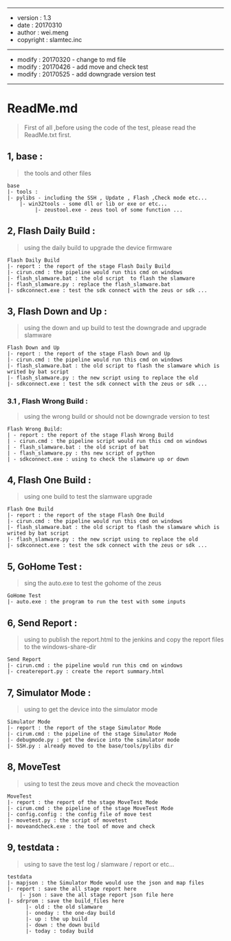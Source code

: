 *************************************
* version : 1.3
* date    : 20170310
* author  : wei.meng
* copyright : slamtec.inc
*************************************
* modify : 20170320 - change to md file
* modify : 20170426 - add move and check test
* modify : 20170525 - add downgrade version test
*************************************

# ReadMe.md

> First of all ,before using the code of the test, please read the ReadMe.txt first.

## 1, base :
   
>    the tools and other files

    base
    |- tools :
    |- pylibs - including the SSH , Update , Flash ,Check mode etc...
        |- win32tools - some dll or lib or exe or etc...
             |- zeustool.exe - zeus tool of some function ...

## 2, Flash Daily Build :

>    using the daily build to upgrade the device firmware
    
    Flash Daily Build
    |- report : the report of the stage Flash Daily Build
    |- cirun.cmd : the pipeline would run this cmd on windows
    |- flash_slamware.bat : the old script  to flash the slamware 
    |- flash_slamware.py : replace the flash_slamware.bat 
    |- sdkconnect.exe : test the sdk connect with the zeus or sdk ...
    
## 3, Flash Down and Up :
    
>    using the down and up build to test the downgrade and upgrade slamware

    Flash Down and Up
    |- report : the report of the stage Flash Down and Up
    |- cirun.cmd : the pipeline would run this cmd on windows
    |- flash_slamware.bat : the old script to flash the slamware which is writed by bat script
    |- flash_slamware.py : the new script using to replace the old 
    |- sdkconnect.exe : test the sdk connect with the zeus or sdk ...

### 3.1 , Flash Wrong Build :

> using the wrong build or should not be downgrade version to test

    Flash Wrong Build:
    | - report : the report of the stage Flash Wrong Build
    | - cirun.cmd : the pipeline script would run this cmd on windows
    | - flash_slamware.bat : the old script of bat
    | - flash_slamware.py : ths new script of python
    | - sdkconnect.exe : using to check the slamware up or down
    
## 4, Flash One Build :

>    using one build to test the slamware upgrade

    Flash One Build
    |- report : the report of the stage Flash One Build
    |- cirun.cmd : the pipeline would run this cmd on windows
    |- flash_slamware.bat : the old script to flash the slamware which is writed by bat script
    |- flash_slamware.py : the new script using to replace the old 
    |- sdkconnect.exe : test the sdk connect with the zeus or sdk ...

## 5, GoHome Test :

>   sing the auto.exe to test the gohome of the zeus

    GoHome Test
    |- auto.exe : the program to run the test with some inputs
    
## 6, Send Report :

>    using to publish the report.html to the jenkins and copy the report files to the windows-share-dir

    Send Report
    |- cirun.cmd : the pipeline would run this cmd on windows
    |- createreport.py : create the report summary.html 
   
## 7, Simulator Mode :

>    using to get the device into the simulator mode

    Simulator Mode
    |- report : the report of the stage Simulator Mode
    |- cirum.cmd : the pipeline of the stage Simulator Mode
    |- debugmode.py : get the device into the simulator mode
    |- SSH.py : already moved to the base/tools/pylibs dir
   
## 8, MoveTest

>    using to test the zeus move and check the moveaction

    MoveTest
    |- report : the report of the stage MoveTest Mode
    |- cirum.cmd : the pipeline of the stage MoveTest Mode
    |- config.config : the config file of move test
    |- movetest.py : the script of movetest
    |- moveandcheck.exe : the tool of move and check
    


## 9, testdata :

>    using to save the test log / slamware / report or etc...

    testdata
    |- mapjson : the Simulator Mode would use the json and map files
    |- report : save the all stage report here
        |- json : save the all stage report json file here
    |- sdrprom : save the build_files here
          |- old : the old slamware
          |- oneday : the one-day build
          |- up : the up build
          |- down : the down build
          |- today : today build

    